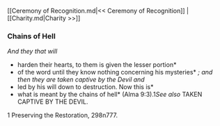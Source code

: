 [[Ceremony of Recognition.md|<< Ceremony of Recognition]]  |  [[Charity.md|Charity >>]]

### Chains of Hell

*And they that will*
* harden their hearts, to them is given the lesser portion*
* of the word until they know nothing concerning his mysteries*
*; and then they are taken captive by the Devil and*
* led by his will down to destruction. Now this is*
* what is meant by the chains of hell* (Alma 9:3).1*See also* TAKEN CAPTIVE BY THE DEVIL.



1 Preserving the Restoration, 298n777.